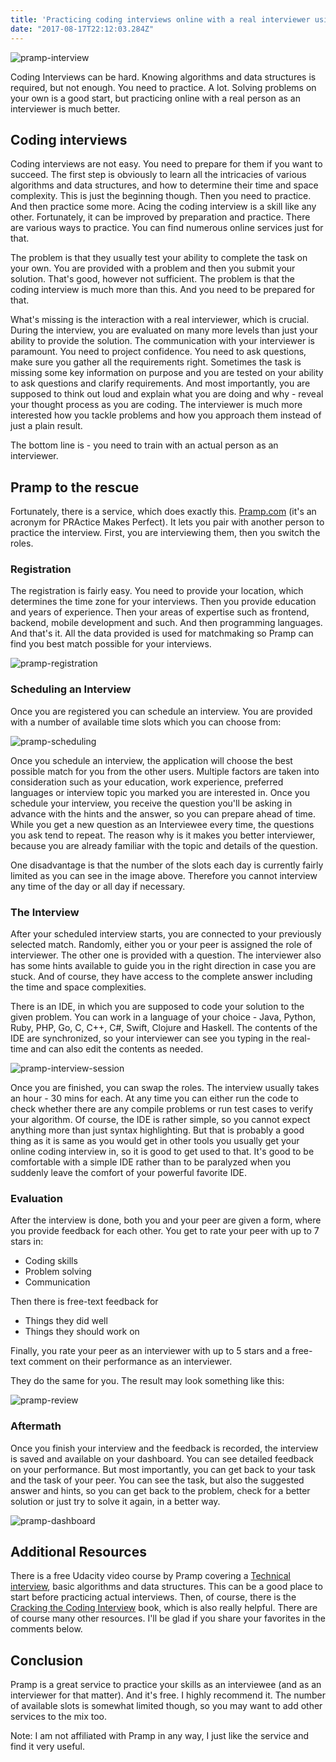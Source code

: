 ```yaml
---
title: 'Practicing coding interviews online with a real interviewer using Pramp'
date: "2017-08-17T22:12:03.284Z"
---
```

![pramp-interview](./practicing-coding-interview.jpg)

Coding Interviews can be hard. Knowing algorithms and data structures is required, but not enough. You need to practice. A lot. Solving problems on your own is a good start, but practicing online with a real person as an interviewer is much better.

Coding interviews
-----------------

Coding interviews are not easy. You need to prepare for them if you want to succeed. The first step is obviously to learn all the intricacies of various algorithms and data structures, and how to determine their time and space complexity. This is just the beginning though. Then you need to practice. And then practice some more. Acing the coding interview is a skill like any other. Fortunately, it can be improved by preparation and practice. There are various ways to practice. You can find numerous online services just for that.

The problem is that they usually test your ability to complete the task on your own. You are provided with a problem and then you submit your solution. That\'s good, however not sufficient. The problem is that the coding interview is much more than this. And you need to be prepared for that.

What\'s missing is the interaction with a real interviewer, which is crucial. During the interview, you are evaluated on many more levels than just your ability to provide the solution. The communication with your interviewer is paramount. You need to project confidence. You need to ask questions, make sure you gather all the requirements right. Sometimes the task is missing some key information on purpose and you are tested on your ability to ask questions and clarify requirements. And most importantly, you are supposed to think out loud and explain what you are doing and why - reveal your thought process as you are coding. The interviewer is much more interested how you tackle problems and how you approach them instead of just a plain result.

The bottom line is - you need to train with an actual person as an interviewer.

Pramp to the rescue
-------------------

Fortunately, there is a service, which does exactly this. [Pramp.com](https://www.pramp.com) (it\'s an acronym for PRActice Makes Perfect). It lets you pair with another person to practice the interview. First, you are interviewing them, then you switch the roles.

### Registration

The registration is fairly easy. You need to provide your location, which determines the time zone for your interviews. Then you provide education and years of experience. Then your areas of expertise such as frontend, backend, mobile development and such. And then programming languages. And that\'s it. All the data provided is used for matchmaking so Pramp can find you best match possible for your interviews.

![pramp-registration](./registration.png)

### Scheduling an Interview

Once you are registered you can schedule an interview. You are provided with a number of available time slots which you can choose from:

![pramp-scheduling](./scheduling-interview.png)

Once you schedule an interview, the application will choose the best possible match for you from the other users. Multiple factors are taken into consideration such as your education, work experience, preferred languages or interview topic you marked you are interested in. Once you schedule your interview, you receive the question you\'ll be asking in advance with the hints and the answer, so you can prepare ahead of time. While you get a new question as an Interviewee every time, the questions you ask tend to repeat. The reason why is it makes you better interviewer, because you are already familiar with the topic and details of the question.

One disadvantage is that the number of the slots each day is currently fairly limited as you can see in the image above. Therefore you cannot interview any time of the day or all day if necessary.

### The Interview

After your scheduled interview starts, you are connected to your previously selected match. Randomly, either you or your peer is assigned the role of interviewer. The other one is provided with a question. The interviewer also has some hints available to guide you in the right direction in case you are stuck. And of course, they have access to the complete answer including the time and space complexities.

There is an IDE, in which you are supposed to code your solution to the given problem. You can work in a language of your choice - Java, Python, Ruby, PHP, Go, C, C++, C\#, Swift, Clojure and Haskell. The contents of the IDE are synchronized, so your interviewer can see you typing in the real-time and can also edit the contents as needed.

![pramp-interview-session](./interview.png)

Once you are finished, you can swap the roles. The interview usually takes an hour - 30 mins for each. At any time you can either run the code to check whether there are any compile problems or run test cases to verify your algorithm. Of course, the IDE is rather simple, so you cannot expect anything more than just syntax highlighting. But that is probably a good thing as it is same as you would get in other tools you usually get your online coding interview in, so it is good to get used to that. It\'s good to be comfortable with a simple IDE rather than to be paralyzed when you suddenly leave the comfort of your powerful favorite IDE.

### Evaluation

After the interview is done, both you and your peer are given a form, where you provide feedback for each other. You get to rate your peer with up to 7 stars in:

-   Coding skills
-   Problem solving
-   Communication

Then there is free-text feedback for

-   Things they did well
-   Things they should work on

Finally, you rate your peer as an interviewer with up to 5 stars and a free-text comment on their performance as an interviewer.

They do the same for you. The result may look something like this:

![pramp-review](./performance-review-feedback.png)

### Aftermath

Once you finish your interview and the feedback is recorded, the interview is saved and available on your dashboard. You can see detailed feedback on your performance. But most importantly, you can get back to your task and the task of your peer. You can see the task, but also the suggested answer and hints, so you can get back to the problem, check for a better solution or just try to solve it again, in a better way.

![pramp-dashboard](./pramp-dashboard.png)

Additional Resources
--------------------

There is a free Udacity video course by Pramp covering a [Technical interview](https://www.udacity.com/course/technical-interview--ud513), basic algorithms and data structures. This can be a good place to start before practicing actual interviews. Then, of course, there is the [Cracking the Coding Interview](http://www.crackingthecodinginterview.com/) book, which is also really helpful. There are of course many other resources. I\'ll be glad if you share your favorites in the comments below.

Conclusion
----------

Pramp is a great service to practice your skills as an interviewee (and as an interviewer for that matter). And it\'s free. I highly recommend it. The number of available slots is somewhat limited though, so you may want to add other services to the mix too.

Note: I am not affiliated with Pramp in any way, I just like the service and find it very useful.
